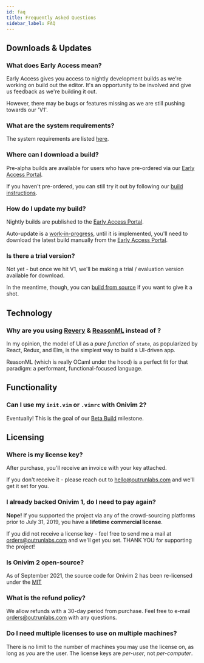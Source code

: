 ```yaml
---
id: faq
title: Frequently Asked Questions
sidebar_label: FAQ
---
```


## Downloads & Updates

### What does Early Access mean?

Early Access gives you access to nightly development builds as we're working on build out the editor. It's an opportunity to be involved and give us feedback as we're building it out.

However, there may be bugs or features missing as we are still pushing towards our 'V1'.

### What are the system requirements?

The system requirements are listed [here](https://onivim.github.io/docs/getting-started/installation#system-requirements).

### Where can I download a build?

Pre-alpha builds are available for users who have pre-ordered via our [Early Access Portal](https://v2.onivim.io/early-access-portal).

If you haven't pre-ordered, you can still try it out by following our [build instructions](../for-developers/building).

### How do I update my build?

Nightly builds are published to the [Early Access Portal](https://v2.onivim.io/early-access-portal).

Auto-update is a [work-in-progress](https://github.com/onivim/oni2/issues/559), until it is implemented, you'll need to download the latest build manually from the [Early Access Portal](https://v2.onivim.io/early-access-portal).

### Is there a trial version?

Not yet - but once we hit V1, we'll be making a trial / evaluation version available for download.

In the meantime, though, you can [build from source](https://onivim.github.io/docs/for-developers/building) if you want to give it a shot.
## Technology

### Why are you using [Revery](https://outrunlabs.com/revery) & [ReasonML](https://reasonml.github.io) instead of <insert favorite tech stack>?

In my opinion, the model of UI as a _pure function_ of `state`, as popularized by React, Redux, and Elm, is the simplest way to build a UI-driven app.

ReasonML (which is really OCaml under the hood) is a perfect fit for that paradigm: a performant, functional-focused language.

## Functionality

### Can I use my `init.vim` or `.vimrc` with Onivim 2?

Eventually! This is the goal of our [Beta Build](https://v2.onivim.io/#timeline) milestone.

## Licensing

### Where is my license key?

After purchase, you'll receive an invoice with your key attached.

If you don't receive it - please reach out to [hello@outrunlabs.com](mailto:hello@outrunlabs.com) and we'll get it set for you.

### I already backed Onivim 1, do I need to pay again?

__Nope!__ If you supported the project via any of the crowd-sourcing platforms prior to July 31, 2019, you have a __lifetime commercial license__.

If you did not receive a license key - feel free to send me a mail at [orders@outrunlabs.com](mailto:orders@outrunlabs.com) and we'll get you set. THANK YOU for supporting the project!

### Is Onivim 2 open-source?

As of September 2021, the source code for Onivim 2 has been re-licensed under the [MIT](https://github.com/onivim/oni2/blob/master/LICENSE.md)

### What is the refund policy?

We allow refunds with a 30-day period from purchase. Feel free to e-mail [orders@outrunlabs.com](mailto:orders@outrunlabs.com) with any questions.

### Do I need multiple licenses to use on multiple machines?

There is no limit to the number of machines you may use the license on, as long as _you_ are the user. The license keys are _per-user_, not _per-computer_.
